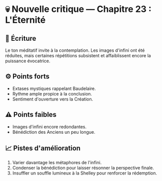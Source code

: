 # 💀 Nouvelle critique — Chapitre 23 : L'Éternité

## 🧠 Écriture
Le ton méditatif invite à la contemplation. Les images d'infini ont été réduites, mais certaines répétitions subsistent et affaiblissent encore la puissance évocatrice.

## ⚙️ Points forts
- Extases mystiques rappelant Baudelaire.
- Rythme ample propice à la conclusion.
- Sentiment d'ouverture vers la Création.

## ⚠️ Points faibles
- Images d'infini encore redondantes.
- Bénédiction des Anciens un peu longue.

## 📈 Pistes d'amélioration
1. Varier davantage les métaphores de l'infini.
2. Condenser la bénédiction pour laisser résonner la perspective finale.
3. Insuffler un souffle lumineux à la Shelley pour renforcer la rédemption.

